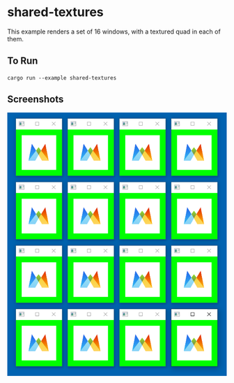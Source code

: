 # shared-textures

This example renders a set of 16 windows, with a textured quad in each of them.

## To Run

```
cargo run --example shared-textures
```

## Screenshots

![16 windows](./screenshot.png)
